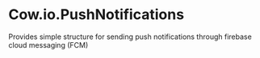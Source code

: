# Cow.io.PushNotifications
Provides simple structure for sending push notifications through firebase cloud messaging (FCM)
